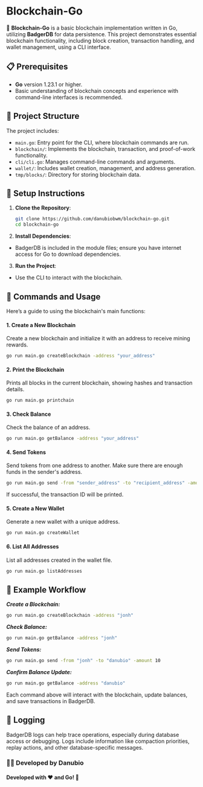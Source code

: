 # Blockchain-Go

🚀 **Blockchain-Go** is a basic blockchain implementation written in Go, utilizing **BadgerDB** for data persistence. This project demonstrates essential blockchain functionality, including block creation, transaction handling, and wallet management, using a CLI interface.

## 📋 Prerequisites

- **Go** version 1.23.1 or higher.
- Basic understanding of blockchain concepts and experience with command-line interfaces is recommended.

## 📂 Project Structure

The project includes:

- `main.go`: Entry point for the CLI, where blockchain commands are run.
- `blockchain/`: Implements the blockchain, transaction, and proof-of-work functionality.
- `cli/cli.go`: Manages command-line commands and arguments.
- `wallet/`: Includes wallet creation, management, and address generation.
- `tmp/blocks/`: Directory for storing blockchain data.

## 🔧 Setup Instructions

1. **Clone the Repository**:
   ```bash
   git clone https://github.com/danubiobwm/blockchain-go.git
   cd blockchain-go
   ```
2. **Install Dependencies**:

- BadgerDB is included in the module files; ensure you have internet access for Go to download dependencies.

3. **Run the Project**:

- Use the CLI to interact with the blockchain.

## 🚀 Commands and Usage

Here’s a guide to using the blockchain's main functions:

#### 1. **Create a New Blockchain**

Create a new blockchain and initialize it with an address to receive mining rewards.

```bash
go run main.go createBlockchain -address "your_address"
```

#### 2. **Print the Blockchain**

Prints all blocks in the current blockchain, showing hashes and transaction details.

```bash
go run main.go printchain
```

#### 3. **Check Balance**

Check the balance of an address.

```bash
go run main.go getBalance -address "your_address"
```

#### 4. **Send Tokens**

Send tokens from one address to another. Make sure there are enough funds in the sender's address.

```bash
go run main.go send -from "sender_address" -to "recipient_address" -amount amount
```

If successful, the transaction ID will be printed.

#### 5. **Create a New Wallet**

Generate a new wallet with a unique address.

```bash
go run main.go createWallet
```

#### 6. **List All Addresses**

List all addresses created in the wallet file.

```bash
go run main.go listAddresses
```

## 🌟 Example Workflow

**_Create a Blockchain:_**

```bash
go run main.go createBlockchain -address "jonh"
```

**_Check Balance:_**

```bash
go run main.go getBalance -address "jonh"

```

**_Send Tokens:_**

```bash
go run main.go send -from "jonh" -to "danubio" -amount 10
```

**_Confirm Balance Update:_**

```bash
go run main.go getBalance -address "danubio"
```

Each command above will interact with the blockchain, update balances, and save transactions in BadgerDB.

## 📄 Logging

BadgerDB logs can help trace operations, especially during database access or debugging. Logs include information like compaction priorities, replay actions, and other database-specific messages.

### 🧑‍💻 Developed by Danubio

#### Developed with ❤️ and Go! 🐹
